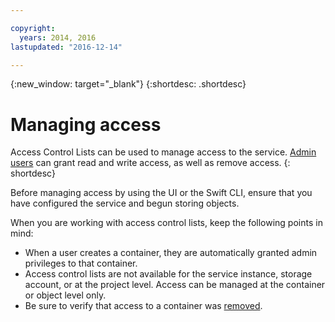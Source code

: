 ```yaml
---

copyright:
  years: 2014, 2016
lastupdated: "2016-12-14"

---
```

{:new_window: target="_blank"}
{:shortdesc: .shortdesc}



# Managing access

Access Control Lists can be used to manage access to the service. [Admin users](/docs/services/ObjectStorage/os_access_types.html) can grant read and write access, as well as remove access.
{: shortdesc}

Before managing access by using the UI or the Swift CLI, ensure that you have configured the service and begun storing objects.

When you are working with access control lists, keep the following points in mind:
  * When a user creates a container, they are automatically granted admin privileges to that container.
  * Access control lists are not available for the service instance, storage account, or at the project level. Access can be managed at the container or object level only.
  * Be sure to verify that access to a container was [removed](/docs/services/ObjectStorage/os_remove_access.html).
